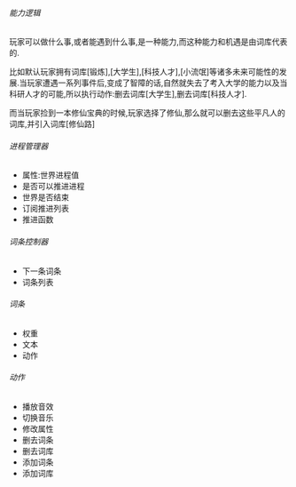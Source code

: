 ###### 能力逻辑

玩家可以做什么事,或者能遇到什么事,是一种能力,而这种能力和机遇是由词库代表的.

比如默认玩家拥有词库[锻炼],[大学生],[科技人才],[小流氓]等诸多未来可能性的发展.当玩家遭遇一系列事件后,变成了智障的话,自然就失去了考入大学的能力以及当科研人才的可能,所以执行动作:删去词库[大学生],删去词库[科技人才].

而当玩家捡到一本修仙宝典的时候,玩家选择了修仙,那么就可以删去这些平凡人的词库,并引入词库[修仙路]

###### 进程管理器

* 属性:世界进程值
* 是否可以推进进程
* 世界是否结束
* 订阅推进列表
* 推进函数

###### 词条控制器

* 下一条词条
* 词条列表

###### 词条

* 权重
* 文本
* 动作

###### 动作

* 播放音效
* 切换音乐
* 修改属性
* 删去词条
* 删去词库
* 添加词条
* 添加词库
